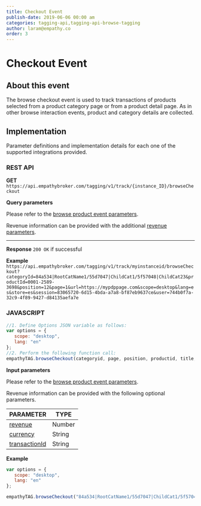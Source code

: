 ```yaml
---
title: Checkout Event
publish-date: 2019-06-06 00:00 am
categories: tagging-api,tagging-api-browse-tagging
author: laram@empathy.co
order: 3
---
```


# Checkout Event

## About this event
The browse checkout event is used to track transactions of products selected  from a product category page or from a product detail page.
As in other browse interaction events, product and category details are collected. 

## Implementation
Parameter definitions and implementation details for each one of the supported integrations provided.

### REST API
**GET** `https://api.empathybroker.com/tagging/v1/track/{instance_ID}/browseCheckout`

**Query parameters**

Please refer to the [browse product event parameters](/api-reference/tagging-api/tagging-api-browse-tagging/tagging-api-browse-tagging-product-event/).

Revenue information can be provided with the additional [revenue parameters](/api-reference/tagging-api/tagging-input-parameters-glossary/#tagging-input-parameters-glossary-revenue).

- - -

**Response**
`200 OK` if successful

**Example**
`https://api.empathybroker.com/tagging/v1/track/myinstanceid/browseCheckout?categoryId=84a534|RootCatName1/55d7047|ChildCat1/5f57048|ChildCat23&productId=0001-2589-3698&position=12&page=1&url=https://mypdppage.com&scope=desktop&lang=es&store=es&session=83065720-6d15-4bda-a7a8-bf87eb9637ce&user=744b0f7a-32c9-4f89-9427-d84135aefa7e`
### JAVASCRIPT
```javascript
//1. Define Options JSON variable as follows:
var options = {
   scope: "desktop",
   lang: "en"
};
//2. Perform the following function call:
empathyTAG.browseCheckout(categoryid, page, position, productid, title, url, options, callback);
```

**Input parameters**

Please refer to the [browse product event parameters](/api-reference/tagging-api/tagging-api-browse-tagging/tagging-api-browse-tagging-product-event/).

Revenue information can be provided with the following optional parameters.

| PARAMETER                                                                                                                       | TYPE   |
| ------------------------------------------------------------------------------------------------------------------------------- | ------ |
| [revenue](/api-reference/tagging-api/tagging-input-parameters-glossary/#tagging-input-parameters-glossary-common)                                                                                                                         | Number |
| [currency](/api-reference/tagging-api/tagging-input-parameters-glossary/#tagging-input-parameters-glossary-common)                       | String |
| [transactionId](/api-reference/tagging-api/tagging-input-parameters-glossary/#tagging-input-parameters-glossary-common)                  | String |


**Example**

```javascript
var options = {
   scope: "desktop",
   lang: "en"
};

empathyTAG.browseCheckout("84a534|RootCatName1/55d7047|ChildCat1/5f57048|ChildCat23", 1, 2, "0001-2589-3698", "Jeans_Skinny_Acid_Wash", "https://mypdppage.com", options, function(){});
```

